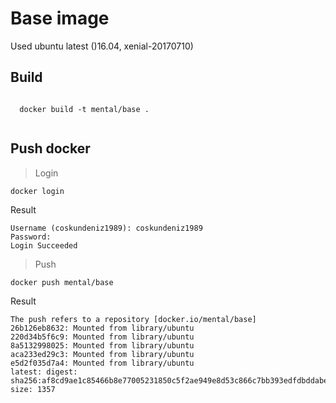# Base image
Used ubuntu latest ()16.04, xenial-20170710)

## Build

  <pre><code>
  docker build -t mental/base .
  </code></pre>
  
## Push docker

> Login

``` 
docker login
```
Result
```
Username (coskundeniz1989): coskundeniz1989
Password: 
Login Succeeded
```

> Push

``` 
docker push mental/base
```
Result

```
The push refers to a repository [docker.io/mental/base]
26b126eb8632: Mounted from library/ubuntu 
220d34b5f6c9: Mounted from library/ubuntu 
8a5132998025: Mounted from library/ubuntu 
aca233ed29c3: Mounted from library/ubuntu 
e5d2f035d7a4: Mounted from library/ubuntu 
latest: digest: sha256:af8cd9ae1c85466b8e77005231850c5f2ae949e8d53c866c7bb393edfdbddabe size: 1357
```